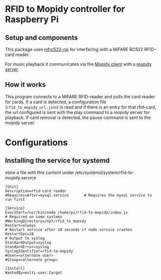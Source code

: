 # RFID to Mopidy controller for Raspberry Pi

## Setup and components

This package uses [mfrc522-rpi](https://github.com/firsttris/mfrc522-rpi) for interfacing with a MIFARE RC522 RFID-card reader.

For music playback it communicates via the [Mopidy client](https://github.com/mopidy/mopidy.js) with a [mopidy server](https://docs.mopidy.com/en/latest/).



## How it works

This program connects to a MIFARE RFID-reader and polls the card reader for cards. If a card is detected, a configuration file (`rfid_to_mopidy_url.json`) is read and if there is an entry for that rfid-card, the url configured is sent with the play command to a mopidy server for playback.
If card removal is detected, the pause command is sent to the mopidy server. 

# Configurations

## Installing the service for systemd

store a file with this content under /etc/systemd/system/rfid-to-mopidy.service

````shell
[Unit]
Description=rfid card reader
#Requires=After=mysql.service       # Requires the mysql service to run first

[Service]
ExecStart=/usr/bin/node /home/pi/rfid-to-mopidy/index.js
# Required on some systems
#WorkingDirectory=/opt/rfid_to_mopidy
Restart=always
# Restart service after 10 seconds if node service crashes
RestartSec=10
# Output to syslog
StandardOutput=syslog
StandardError=syslog
SyslogIdentifier=rfid-to-mopidy
#User=<alternate user>
#Group=<alternate group>

[Install]
WantedBy=multi-user.target
````